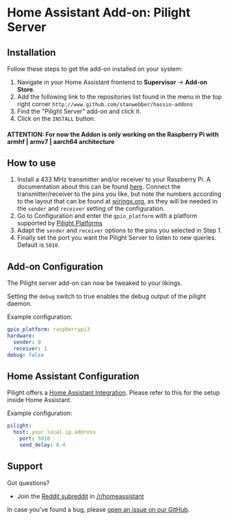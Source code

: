 # Home Assistant Add-on: Pilight Server

## Installation

Follow these steps to get the add-on installed on your system:

1. Navigate in your Home Assistant frontend to **Supervisor** -> **Add-on Store**.
2. Add the following link to the repositories list found in the menu in the top right corner `http://www.github.com/stanwebber/hassio-addons
`
2. Find the "Pilight Server" add-on and click it.
3. Click on the `INSTALL` button.

#### **ATTENTION**: For now the Addon is only working on the Raspberry Pi with armhf | armv7 | aarch64 architecture

## How to use

1. Install a 433 MHz transmitter and/or receiver to your Raspberry Pi. A documentation about this can be found [here][433mhz_tutorial].
   Connect the transmitter/receiver to the pins you like, but note the numbers according to the layout that can be found at [wiringx.org][wiringx], as they will be needed in the `sender` and `receiver` setting of the configuration.
1. Go to Configuration and enter the `gpio_platform` with a platform supported by [Pilight Platforms][pilight_platforms]
1. Adapt the `sender` and `receiver` options to the pins you selected in Step 1.
1. Finally set the port you want the Pilight Server to listen to new queries. Default is `5010`.

## Add-on Configuration

The Pilight server add-on can now be tweaked to your likings.

Setting the `debug` switch to true enables the debug output of the pilight daemon.

Example configuration:

```yaml
gpio_platform: raspberrypi3
hardware:
  sender: 0
  receiver: 1
debug: false
```


## Home Assistant Configuration

Pilight offers a [Home Assistant Integration][pilight-integration]. Please refer to this for the setup inside Home Assistant.

Example configuration:
```yaml
pilight:
  host: your.local.ip.address
    port: 5010
    send_delay: 0.4
```

## Support

Got questions?

- Join the [Reddit subreddit][reddit] in [/r/homeassistant][reddit]

In case you've found a bug, please [open an issue on our GitHub][issue].

[forum]: https://community.home-assistant.io
[i386-shield]: https://img.shields.io/badge/i386-yes-green.svg
[issue]: https://github.com/philipp-luettecke/hassio-addons/issues
[reddit]: https://reddit.com/r/homeassistant
[repository]: https://github.com/hassio-addons/repository
[pilight_platforms]: https://manual.pilight.org/configuration/settings.html#gpio-platform
[433mhz_tutorial]: https://tutorials-raspberrypi.com/control-raspberry-pi-wireless-sockets-433mhz-tutorial/
[wiringx]: https://www.wiringx.org/platforms/raspberrypi/index.html
[pilight-integration]: https://www.home-assistant.io/integrations/pilight/

